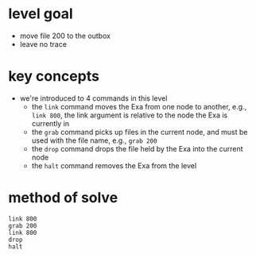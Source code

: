 # level goal
* move file 200 to the outbox
* leave no trace
# key concepts
* we're introduced to 4 commands in this level
  * the `link` command moves the Exa from one node to another, e.g., `link 800`, the link argument is relative to the node the Exa is currently in
  * the `grab` command picks up files in the current node, and must be used with the file name, e.g., `grab 200`
  * the `drop` command drops the file held by the Exa into the current node
  * the `halt` command removes the Exa from the level
# method of solve
```
link 800
grab 200
link 800
drop
halt
```
